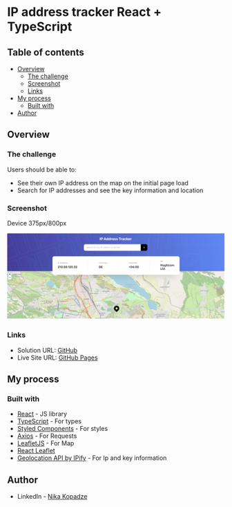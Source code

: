 # IP address tracker React + TypeScript

## Table of contents

- [Overview](#overview)
  - [The challenge](#the-challenge)
  - [Screenshot](#screenshot)
  - [Links](#links)
- [My process](#my-process)
  - [Built with](#built-with)
- [Author](#author)

## Overview

### The challenge

Users should be able to:

- See their own IP address on the map on the initial page load
- Search for IP addresses and see the key information and location

### Screenshot

Device 375px/800px

![Ip Address Tracker](./src/assets/images/BG.jpg)

### Links

- Solution URL: [GitHub](https://github.com/Nikkakko/IP-Address-Tracker)
- Live Site URL: [GitHub Pages](https://app.netlify.com/sites/nikako-ip-addres-tracker/settings/general)

## My process

### Built with

- [React](https://reactjs.org/) - JS library
- [TypeScript](https://www.typescriptlang.org/) - For types
- [Styled Components](https://styled-components.com/) - For styles
- [Axios](https://axios-http.com/) - For Requests
- [LeafletJS](https://leafletjs.com/) - For Map
- [React Leaflet](https://react-leaflet.js.org/)
- [Geolocation API by IPify](https://geo.ipify.org/) - For Ip and key information

## Author

- LinkedIn - [Nika Kopadze](https://www.linkedin.com/in/nika-kopadze-78a217256/)
